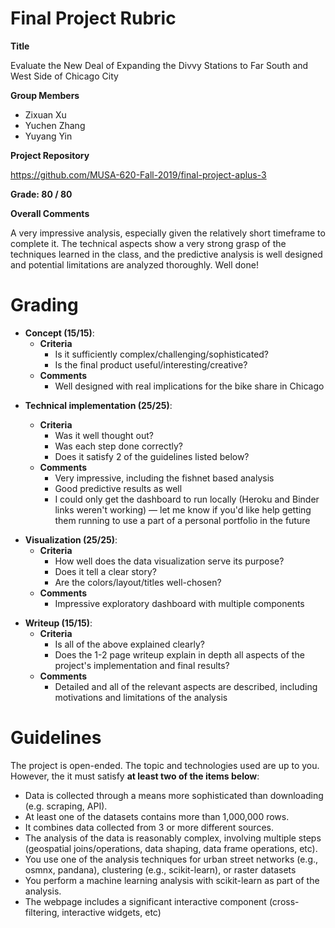 # Final Project Rubric

**Title**

Evaluate the New Deal of Expanding the Divvy Stations to Far South and West Side of Chicago City

**Group Members**

- Zixuan Xu
- Yuchen Zhang
- Yuyang Yin

**Project Repository**

https://github.com/MUSA-620-Fall-2019/final-project-aplus-3

**Grade: 80 / 80**

**Overall Comments**

A very impressive analysis, especially given the relatively short timeframe to complete it. The technical aspects show a very strong grasp of the techniques learned in the class, and the predictive analysis is well designed and potential limitations are analyzed thoroughly. Well done!

# Grading

- **Concept (15/15)**:
  - **Criteria**
    - Is it sufficiently complex/challenging/sophisticated?
    - Is the final product useful/interesting/creative?
  - **Comments**
    - Well designed with real implications for the bike share in Chicago

* **Technical implementation (25/25)**:

  - **Criteria**
    - Was it well thought out?
    - Was each step done correctly?
    - Does it satisfy 2 of the guidelines listed below?
  - **Comments**
    - Very impressive, including the fishnet based analysis
    - Good predictive results as well
    - I could only get the dashboard to run locally (Heroku and Binder links weren't working) — let me know if you'd like help getting them running to use a part of a personal portfolio in the future

- **Visualization (25/25)**:
  - **Criteria**
    - How well does the data visualization serve its purpose?
    - Does it tell a clear story?
    - Are the colors/layout/titles well-chosen?
  - **Comments**
    - Impressive exploratory dashboard with multiple components

* **Writeup (15/15)**:
  - **Criteria**
    - Is all of the above explained clearly?
    - Does the 1-2 page writeup explain in depth all aspects of the project's implementation and final results?
  - **Comments**
    - Detailed and all of the relevant aspects are described, including motivations and limitations of the analysis

# Guidelines

The project is open-ended. The topic and technologies used are up to you.
However, the it must satisfy **at least two of the items below**:

- Data is collected through a means more sophisticated than downloading (e.g. scraping, API).
- At least one of the datasets contains more than 1,000,000 rows.
- It combines data collected from 3 or more different sources.
- The analysis of the data is reasonably complex, involving multiple steps
  (geospatial joins/operations, data shaping, data frame operations, etc).
- You use one of the analysis techniques for urban street networks (e.g., osmnx, pandana), clustering (e.g., scikit-learn), or raster datasets
- You perform a machine learning analysis with scikit-learn as part of the analysis.
- The webpage includes a significant interactive component (cross-filtering, interactive widgets, etc)
